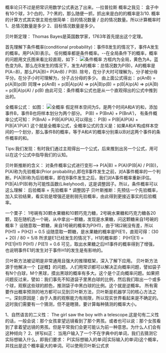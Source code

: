 概率论只不过是把常识用数学公式表达了出来。--拉普拉斯
概率之我见：
盒子中有10个球，3个白的，7个黑的，那么随便一抓，抓出来是白的的概率是3/10.
概率的计算方式其实很主观也很简单：目的情况数量 / 总的情况数量。所以计算概率时 1、总情况数量是多少 2、目标情况数量是多少。

贝叶斯定理：
Thomas Bayes是英国数学家，1763年首先提出这个定理。

首先理解下条件概率(conditional probability)：事件B发生的情况下，事件A发生的概率。用P(A|B)表示。
任何概率都是条件概率。--在全局条件下的概率，概率的问题用文氏图来看比较直观，如下：
![条件概率](image/p-1.jpg)
方框内为全局，黄色为A，蓝色变为B。那么在B发生的情况下，发生A的概率：总情况数为P(B)，A的概率是P(A∩B)，那么P(A|B)= P(AnB) / P(B).
除号，在分子大时可理解为，分子被分母平分。在分子小时可理解为，分子占分母的多少。
由上面公式得出：
p(AnB) = p(A|B)p(B)  同理=>
p(AnB) = p(B|A)p(A)  =>
p(A|B)p(B) = p(B|A)p(A) =>
p(A|B) = p(B|A)p(A) / p(B)
由此可见：条件概率公式也是从一个直观得出的公式中推到出的。

全概率公式：
如图：
![全概率](image/p-2.jpg)
假定样本空间为S，是两个时间A和A'的和，添加事件B，事件B也将样本划分为两个部分。
P(B) = P(BnA) + P(BnA')，
有条件概率公式可知：
P(BnA) = P(B|A)P(A),可以得出：
P(B) = P(B|A)P(A) + P(B|A')P(A')
这个就是全概率公式，全概率公式的含义是：如果A和A'构成样本空间的一个划分，那么事件B的概率，等于A和A'的概率分别乘以B对这两个事件的条件概率的和。

Tips:我们发现：有时我们通过主观得出一个公式，后来推到出另一个公式，用可以在这个公式中指导我们的认知。

贝叶斯推断的含义：
对条件概率公式进行变形-->
P(A|B) = P(A)(P(B|A) / P(B))，P(A)称为先验概率(Prior probability),即在B事件发生之前，对A事件概率的一个判断。P(A|B)称为后验概率，即在B事件发生之后，我们对A事件概率重新评估。P(B|A)/P(B)称为可能性函数(Likelyhood)，这是调整因子。所以，条件概率可以这么理解：
后验概率 = 先验概率 * 调整因子
贝叶斯推断：先预估一个先验概率，加入实验结果，看实验是增强还是削弱先验概率，由此得到更接近事实的后验概率。

一个栗子：
1号碗有30颗水果糖和10颗巧克力糖，2号碗水果糖和巧克力糖各20颗，现在随机选一个碗，从中拿出一颗糖，发现是水果糖，问这颗糖来自1号碗的概率？
设随意取一颗糖，来自1号碗的概率为P(H1)，由于1和2碗没有差，所以P(H1) = P(H2) = 0.5
设随意取一颗糖，是水果糖的概率是P(E1)，直观可得：(30 + 20) / 80 = 5/8
所求是E1已经发生的情况下，H1的概率即：
P(H1|E1) = P(E1|H1) P(H1) / P(E1) = 0.6
可见，取出水果糖之后H1事件的概率得到了增强，也说明事件E1的发生对于事件H1的发生是有影响的。

贝叶斯方法被证明是非常通用且强大的推理框架，深入了解下应用。
贝叶斯方法源于他解决一个【逆概】的问题。人们用常识都可以解决正向概率问题，譬如袋子有N个白球，M个黑球，摸出黑球的概率有多大。这个是个正向概率问题。如果把问题反过来，譬如：我们事先不知道袋子里黑白球的比例，然后我们取出一个或多个球，观察这些球的颜色，推测袋子中黑白球的比例。这个就是逆概率。
所有需要作出概率预测的地方都可以见到贝叶斯方法，贝叶斯是机器学习的核心方法之一。深刻原因是：由于人类的观察能力有局限，所以现实世界看起来是不确定的。这时我们需要有一个猜测，但不是瞎猜，要计算每种猜测的概率大小。

1、自然语言的二义性：
The girl saw the boy with a telescope.这是句有二义性的话，一般会说：那个女孩拿望远镜看到了那个男孩。或者也可以说：那个女孩看到了拿着望远镜的男孩。但是平常我们会更可能认为前一种意思。为什么人们会有这种倾向？
2、拼写纠正：
当用户输入了一个不在字典中的单词，我们去猜测它实际想输入什么，即我们要求：
P(实际想输入的单词|实际输入的单词)这个概率，并找出是这个概率最大的单词。可以使用贝叶斯公式求
